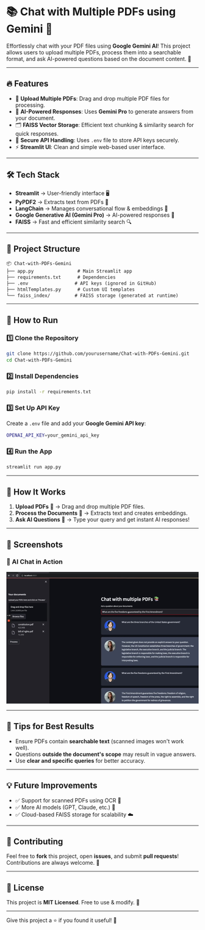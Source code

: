 # 📚 Chat with Multiple PDFs using Gemini 💁

Effortlessly chat with your PDF files using **Google Gemini AI**! This project allows users to upload multiple PDFs, process them into a searchable format, and ask AI-powered questions based on the document content. 🚀

---

## 🔥 Features

- 📄 **Upload Multiple PDFs**: Drag and drop multiple PDF files for processing.
- 🧠 **AI-Powered Responses**: Uses **Gemini Pro** to generate answers from your document.
- 🗂️ **FAISS Vector Storage**: Efficient text chunking & similarity search for quick responses.
- 🔐 **Secure API Handling**: Uses `.env` file to store API keys securely.
- ⚡ **Streamlit UI**: Clean and simple web-based user interface.

---

## 🛠️ Tech Stack

- **Streamlit** → User-friendly interface 🖥️
- **PyPDF2** → Extracts text from PDFs 📄
- **LangChain** → Manages conversational flow & embeddings 🧩
- **Google Generative AI (Gemini Pro)** → AI-powered responses 🤖
- **FAISS** → Fast and efficient similarity search 🔍

---

## 📂 Project Structure

```
📦 Chat-with-PDFs-Gemini
├── app.py                # Main Streamlit app
├── requirements.txt      # Dependencies
├── .env                 # API keys (ignored in GitHub)
├── htmlTemplates.py      # Custom UI templates
└── faiss_index/         # FAISS storage (generated at runtime)
```

---

## 🚀 How to Run

### 1️⃣ Clone the Repository
```bash
git clone https://github.com/yourusername/Chat-with-PDFs-Gemini.git
cd Chat-with-PDFs-Gemini
```

### 2️⃣ Install Dependencies
```bash
pip install -r requirements.txt
```

### 3️⃣ Set Up API Key
Create a `.env` file and add your **Google Gemini API key**:
```bash
OPENAI_API_KEY=your_gemini_api_key
```

### 4️⃣ Run the App
```bash
streamlit run app.py
```

---

## 📝 How It Works

1. **Upload PDFs** 📂 → Drag and drop multiple PDF files.
2. **Process the Documents** 🔄 → Extracts text and creates embeddings.
3. **Ask AI Questions** 💬 → Type your query and get instant AI responses!

---

## 📸 Screenshots

### 🤖 AI Chat in Action
![Chat](./home.jpg)

---

## 📌 Tips for Best Results

- Ensure PDFs contain **searchable text** (scanned images won't work well).
- Questions **outside the document's scope** may result in vague answers.
- Use **clear and specific queries** for better accuracy.

---

## 💡 Future Improvements

- ✅ Support for scanned PDFs using OCR 📸
- ✅ More AI models (GPT, Claude, etc.) 🔄
- ✅ Cloud-based FAISS storage for scalability ☁️

---

## 🤝 Contributing

Feel free to **fork** this project, open **issues**, and submit **pull requests**! Contributions are always welcome. 🌟

---

## 📜 License

This project is **MIT Licensed**. Free to use & modify. 🎉

---

Give this project a ⭐ if you found it useful! 🚀

